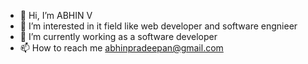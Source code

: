 - 👋 Hi, I’m ABHIN V
- 👀 I’m interested in it field like web developer and software engnieer
- 🌱 I’m currently working as a software developer 
- 📫 How to reach me abhinpradeepan@gmail.com

<!---
abhin333/abhin333 is a ✨ special ✨ repository because its `README.md` (this file) appears on your GitHub profile.
You can click the Preview link to take a look at your changes.
--->
